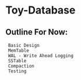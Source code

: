 # Toy-Database

## Outline For Now:
``````
 Basic Design
 MemTable
 WAL - Write Ahead Logging
 SSTable
 Compaction 
 Testing